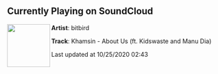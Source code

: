 ## Currently Playing on SoundCloud

[<img align="left" width="100" src="https://i1.sndcdn.com/artworks-C52Ga2waOOvbSZ0t-xb5JrA-t50x50.jpg">](https://soundcloud.com/bitbird/khamsin-about-us-ft-kidwaste-and-manu-dia)

**Artist**: bitbird 

**Track**: Khamsin - About Us (ft. Kidswaste and Manu Dia)

Last updated at 10/25/2020 02:43
